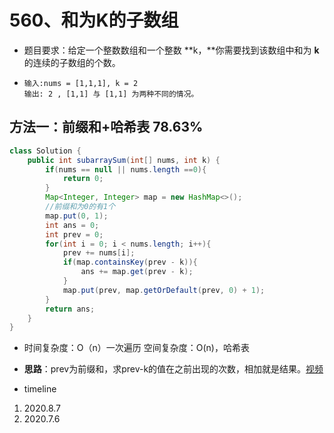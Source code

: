 # 560、和为K的子数组

- 题目要求：给定一个整数数组和一个整数 **k，**你需要找到该数组中和为 **k** 的连续的子数组的个数。

- ```
  输入:nums = [1,1,1], k = 2
  输出: 2 , [1,1] 与 [1,1] 为两种不同的情况。
  ```



## 方法一：前缀和+哈希表 78.63%

```java
class Solution {
    public int subarraySum(int[] nums, int k) {
        if(nums == null || nums.length ==0){
            return 0;
        }
        Map<Integer, Integer> map = new HashMap<>();
        //前缀和为0的有1个
        map.put(0, 1);
        int ans = 0;
        int prev = 0;
        for(int i = 0; i < nums.length; i++){
            prev += nums[i];
            if(map.containsKey(prev - k)){
                ans += map.get(prev - k);
            }
            map.put(prev, map.getOrDefault(prev, 0) + 1);
        }
        return ans;
    }
}
```

- 时间复杂度：O（n）一次遍历
  空间复杂度：O(n)，哈希表
- **思路**：prev为前缀和，求prev-k的值在之前出现的次数，相加就是结果。[视频](https://leetcode-cn.com/problems/subarray-sum-equals-k/solution/he-wei-kde-zi-shu-zu-by-leetcode-solution/)



- timeline

1. 2020.8.7
2. 2020.7.6